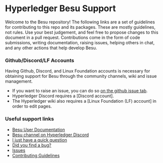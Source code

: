 # Hyperledger Besu Support

Welcome to the Besu repository! The following links are a set of guidelines for contributing to this repo and its packages. These are mostly guidelines, not rules. Use your best judgement, and feel free to propose changes to this document in a pull request. Contributions come in the form of code submissions, writing documentation, raising issues, helping others in chat, and any other actions that help develop Besu.

### Github/Discord/LF Accounts

Having Github, Discord, and Linux Foundation accounts is necessary for obtaining support for Besu through the community channels, wiki and issue management.  
* If you want to raise an issue, you can do so [on the github issue tab](https://github.com/hyperledger/besu/issues).   
* Hyperledger Discord requires a [Discord account].
* The Hyperledger wiki also requires a [Linux Foundation (LF) account] in order to edit pages.

### Useful support links

* [Besu User Documentation]
* [Besu channel on Hyperledger Discord]
* [I just have a quick question](https://wiki.hyperledger.org/display/BESU/I+just+have+a+quick+question)
* [Did you find a bug?](https://wiki.hyperledger.org/display/BESU/Reporting+Bugs)
* [Issues](https://wiki.hyperledger.org/display/BESU/Issues)
* [Contributing Guidelines]


[Besu User Documentation]: https://besu.hyperledger.org
[Besu channel on Hyperledger Discord]: https://discord.gg/hyperledger
[Contributing Guidelines]: CONTRIBUTING.md
